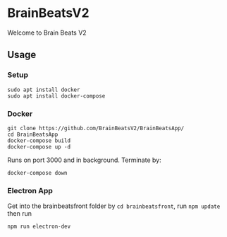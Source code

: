 # BrainBeatsV2
Welcome to Brain Beats V2

## Usage

### Setup
```
sudo apt install docker
sudo apt install docker-compose
```

### Docker
```
git clone https://github.com/BrainBeatsV2/BrainBeatsApp/
cd BrainBeatsApp
docker-compose build
docker-compose up -d
```
Runs on port 3000 and in background. 
Terminate by:
```
docker-compose down
```

### Electron App
Get into the brainbeatsfront folder by `cd brainbeatsfront`, run `npm update` then run 
```
npm run electron-dev
```